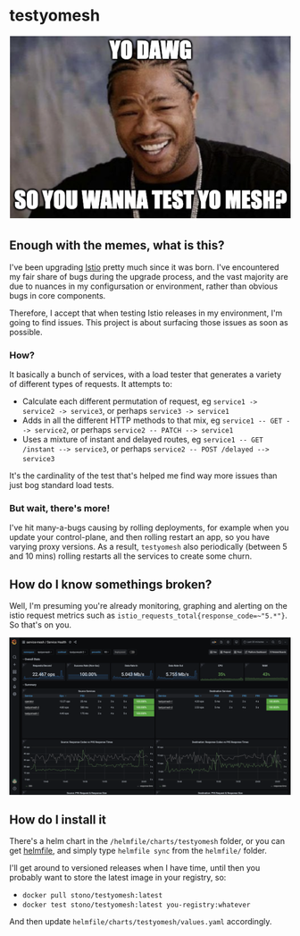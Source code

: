 # testyomesh
![dawg](yodawg.png)

## Enough with the memes, what is this?

I've been upgrading [Istio](https://github.com/istio/istio) pretty much since it was born.  I've encountered my fair share of bugs during the upgrade process, and the vast majority are due to nuances in my configursation or environment, rather than obvious bugs in core components.

Therefore, I accept that when testing Istio releases in my environment, I'm going to find issues.  This project is about surfacing those issues as soon as possible.

### How?

It basically a bunch of services, with a load tester that generates a variety of different types of requests.  It attempts to:

 - Calculate each different permutation of request, eg `service1 -> service2 -> service3`, or perhaps `service3 -> service1`
 - Adds in all the different HTTP methods to that mix, eg `service1 -- GET --> service2`, or perhaps `service2 -- PATCH --> service1`
 - Uses a mixture of instant and delayed routes, eg `service1 -- GET /instant --> service3`, or perhaps `service2 -- POST /delayed --> service3`

It's the cardinality of the test that's helped me find way more issues than just bog standard load tests.

### But wait, there's more!

I've hit many-a-bugs causing by rolling deployments, for example when you update your control-plane, and then rolling restart an app, so you have varying proxy versions.  As a result, `testyomesh` also periodically (between 5 and 10 mins) rolling restarts all the services to create some churn.

## How do I know somethings broken?

Well, I'm presuming you're already monitoring, graphing and alerting on the istio request metrics such as `istio_requests_total{response_code=~"5.*"}`.  So that's on you.

![metrics](metrics.png)

## How do I install it

There's a helm chart in the `/helmfile/charts/testyomesh` folder, or you can get [helmfile](https://github.com/roboll/helmfile), and simply type `helmfile sync` from the `helmfile/` folder.

I'll get around to versioned releases when I have time, until then you probably want to store the latest image in your registry, so:

 - `docker pull stono/testyomesh:latest`
 - `docker test stono/testyomesh:latest you-registry:whatever`

 And then update `helmfile/charts/testyomesh/values.yaml` accordingly.
